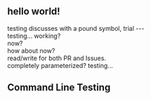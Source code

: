 ## hello world!  
testing discusses with a pound symbol, trial ---  
testing... working?  
now?  
how about now?   
read/write for both PR and Issues.  
completely parameterized? testing...

## Command Line Testing
